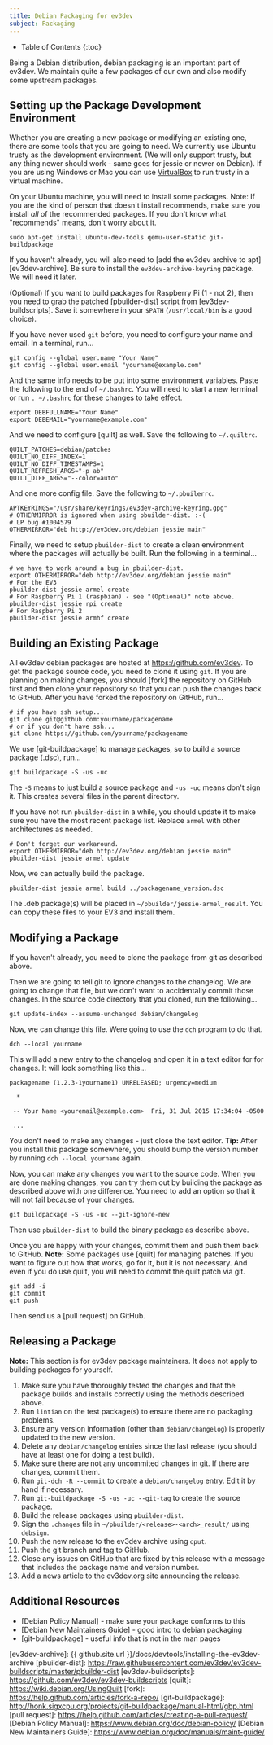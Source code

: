 ```yaml
---
title: Debian Packaging for ev3dev
subject: Packaging
---
```


* Table of Contents
{:toc}

Being a Debian distribution, debian packaging is an important part of ev3dev.
We maintain quite a few packages of our own and also modify some upstream
packages.

## Setting up the Package Development Environment

Whether you are creating a new package or modifying an existing one, there are
some tools that you are going to need. We currently use Ubuntu trusty as the
development environment. (We will only support trusty, but any thing newer should
work - same goes for jessie or newer on Debian). If you are using Windows or Mac
you can use [VirtualBox] to run trusty in a virtual machine.

On your Ubuntu machine, you will need to install some packages.
Note: If you are the kind of person that doesn't install recommends, make sure
you install *all* of the recommended packages. If you don't know what
"recommends" means, don't worry about it.

    sudo apt-get install ubuntu-dev-tools qemu-user-static git-buildpackage

If you haven't already, you will also need to [add the ev3dev archive to apt][ev3dev-archive].
Be sure to install the `ev3dev-archive-keyring` package. We will need it later.

(Optional) If you want to build packages for Raspberry Pi (1 - not 2), then you
need to grab the patched [pbuilder-dist] script from [ev3dev-buildscripts].
Save it somewhere in your `$PATH` (`/usr/local/bin` is a good choice).

If you have never used `git` before, you need to configure your name and email.
In a terminal, run...

    git config --global user.name "Your Name"
    git config --global user.email "yourname@example.com"

And the same info needs to be put into some environment variables. Paste the
following to the end of `~/.bashrc`. You will need to start a new terminal
or run `. ~/.bashrc` for these changes to take effect.

    export DEBFULLNAME="Your Name"
    export DEBEMAIL="yourname@example.com"

And we need to configure [quilt] as well. Save the following to `~/.quiltrc`.

    QUILT_PATCHES=debian/patches
    QUILT_NO_DIFF_INDEX=1
    QUILT_NO_DIFF_TIMESTAMPS=1
    QUILT_REFRESH_ARGS="-p ab"
    QUILT_DIFF_ARGS="--color=auto"

And one more config file. Save the following to `~/.pbuilerrc`.

    APTKEYRINGS="/usr/share/keyrings/ev3dev-archive-keyring.gpg"
    # OTHERMIRROR is ignored when using pbuilder-dist. :-(
    # LP bug #1004579
    OTHERMIRROR="deb http://ev3dev.org/debian jessie main"

Finally, we need to setup `pbuilder-dist` to create a clean environment where
the packages will actually be built. Run the following in a terminal...

    # we have to work around a bug in pbuilder-dist.
    export OTHERMIRROR="deb http://ev3dev.org/debian jessie main"
    # For the EV3
    pbuilder-dist jessie armel create
    # For Raspberry Pi 1 (raspbian) - see "(Optional)" note above.
    pbuilder-dist jessie rpi create
    # For Raspberry Pi 2
    pbuilder-dist jessie armhf create

## Building an Existing Package

All ev3dev debian packages are hosted at <https://github.com/ev3dev>. To get the
package source code, you need to clone it using `git`. If you are planning
on making changes, you should [fork] the repository on GitHub first and then
clone your repository so that you can push the changes back to GitHub. After you
have forked the repository on GitHub, run...

    # if you have ssh setup...
    git clone git@github.com:yourname/packagename
    # or if you don't have ssh...
    git clone https://github.com/yourname/packagename

We use [git-buildpackage] to manage packages, so to build a source package (.dsc),
run...

    git buildpackage -S -us -uc

The `-S` means to just build a source package and `-us -uc` means don't sign it.
This creates several files in the parent directory.

If you have not run `pbuilder-dist` in a while, you should update it to make sure
you have the most recent package list. Replace `armel` with other architectures
as needed.

    # Don't forget our workaround.
    export OTHERMIRROR="deb http://ev3dev.org/debian jessie main"
    pbuilder-dist jessie armel update

Now, we can actually build the package.

    pbuilder-dist jessie armel build ../packagename_version.dsc

The .deb package(s) will be placed in `~/pbuilder/jessie-armel_result`. You can
copy these files to your EV3 and install them.

## Modifying a Package

If you haven't already, you need to clone the package from git as described above.

Then we are going to tell git to ignore changes to the changelog. We are going
to change that file, but we don't want to accidentally commit those changes.
In the source code directory that you cloned, run the following...

    git update-index --assume-unchanged debian/changelog

Now, we can change this file. Were going to use the `dch` program to do that.

    dch --local yourname

This will add a new entry to the changelog and open it in a text editor for
for changes. It will look something like this...

    packagename (1.2.3-1yourname1) UNRELEASED; urgency=medium

      *

     -- Your Name <youremail@example.com>  Fri, 31 Jul 2015 17:34:04 -0500

     ...

You don't need to make any changes - just close the text editor. **Tip:** After
you install this package somewhere, you should bump the version number by running
`dch --local yourname` again.

Now, you can make any changes you want to the source code. When you are done
making changes, you can try them out by building the package as described above
with one difference. You need to add an option so that it will not fail because
of your changes.

    git buildpackage -S -us -uc --git-ignore-new

Then use `pbuilder-dist` to build the binary package as describe above.

Once you are happy with your changes, commit them and push them back to GitHub.
**Note:** Some packages use [quilt] for managing patches. If you want to figure
out how that works, go for it, but it is not necessary. And even if you do use
quilt, you will need to commit the quilt patch via git.

    git add -i
    git commit
    git push

Then send us a [pull request] on GitHub.

## Releasing a Package

**Note:** This section is for ev3dev package maintainers. It does not apply to
building packages for yourself.

1.  Make sure you have thoroughly tested the changes and that the package builds
    and installs correctly using the methods described above.
2.  Run `lintian` on the test package(s) to ensure there are no packaging problems.
3.  Ensure any version information (other than `debian/changelog`) is properly
    updated to the new version.
4.  Delete any `debian/changelog` entries since the last release (you should
    have at least one for doing a test build).
5.  Make sure there are not any uncommited changes in git. If there are changes,
    commit them.
6.  Run `git-dch -R --commit` to create a `debian/changelog` entry. Edit it by
    hand if necessary.
7.  Run `git-buildpackage -S -us -uc --git-tag` to create the source package.
8.  Build the release packages using `pbuilder-dist`.
9.  Sign the `.changes` file in `~/pbuilder/<release>-<arch>_result/` using `debsign`.
10. Push the new release to the ev3dev archive using `dput`.
11. Push the git branch and tag to GitHub.
12. Close any issues on GitHub that are fixed by this release with a message
    that includes the package name and version number.
13. Add a news article to the ev3dev.org site announcing the release.

## Additional Resources

* [Debian Policy Manual] - make sure your package conforms to this
* [Debian New Maintainers Guide] - good intro to debian packaging
* [git-buildpackage] - useful info that is not in the man pages


[VirtualBox]: https://www.virtualbox.org
[ev3dev-archive]: {{ github.site.url }}/docs/devtools/installing-the-ev3dev-archive
[pbuilder-dist]: https://raw.githubusercontent.com/ev3dev/ev3dev-buildscripts/master/pbuilder-dist
[ev3dev-buildscripts]: https://github.com/ev3dev/ev3dev-buildscripts
[quilt]: https://wiki.debian.org/UsingQuilt
[fork]: https://help.github.com/articles/fork-a-repo/
[git-buildpackage]: http://honk.sigxcpu.org/projects/git-buildpackage/manual-html/gbp.html
[pull request]: https://help.github.com/articles/creating-a-pull-request/
[Debian Policy Manual]: https://www.debian.org/doc/debian-policy/
[Debian New Maintainers Guide]: https://www.debian.org/doc/manuals/maint-guide/
